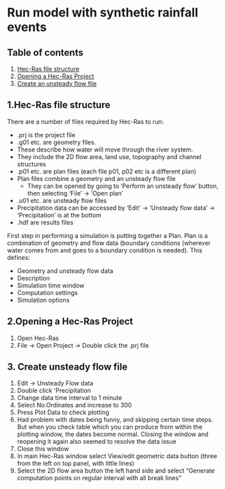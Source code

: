# Run model with synthetic rainfall events

## Table of contents

1. [ Hec-Ras file structure](#filestructure)  
2. [ Opening a Hec-Ras Project](#openproject)
3. [ Create an unsteady flow file](#unsteadyflow)

<a name="filestructure"></a>
## 1.Hec-Ras file structure

There are a number of files required by Hec-Ras to run:
*	.prj is the project file
*	.g01 etc. are geometry files.
  *	These describe how water will move through the river system. 
  *	They include the 2D flow area, land use, topography and channel structures
*	.p01 etc. are plan files (each file p01, p02 etc is a different plan)
  *	Plan files combine a geometry and an unsteady flow file
	* They can be opened by going to ‘Perform an unsteady flow’ button, then selecting ‘File’ -> ‘Open plan’
*	.u01 etc. are unsteady flow files 
  *	Precipitation data can be accessed by ‘Edit’ -> ‘Unsteady flow data’ -> ‘Precipitation’ is at the bottom 
*	.hdf are results files

First step in performing a simulation is putting together a Plan.  Plan is a combination of geometry and flow data (boundary conditions (wherever water comes from and goes to a boundary condition is needed). This defines:
*	Geometry and unsteady flow data
*	Description
*	Simulation time window
*	Computation settings
*	Simulation options

<a name="openproject"></a>
## 2.Opening a Hec-Ras Project

1. Open Hec-Ras 
2. File -> Open Project -> Double click the .prj file

<a name="unsteadyflow"></a>
## 3. Create unsteady flow file

1. Edit -> Unsteady Flow data 
2. Double click 'Precipitation
3. Change data time interval to 1 minute
4. Select No.Ordinates and increase to 300
5. Press Plot Data to check plotting
6. Had problem with dates being funny, and skipping certain time steps. But when you check table which you can produce from within the plotting window, the dates become normal. Closing the window and reopening it again also seemed to resolve the data issue
7. Close this window
8. In main Hec-Ras window select View/edit geometric data button (three from the left on top panel, with little lines)
9. Select the 2D flow area button the left hand side and select “Generate computation points on regular interval with all break lines”
                                                                                                                         
